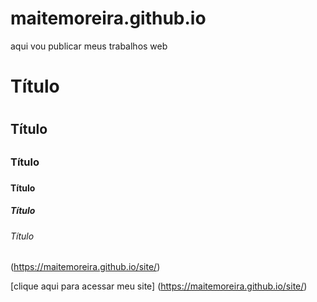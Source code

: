 # maitemoreira.github.io
aqui vou publicar meus trabalhos web

# Título <h1>
## Título <h2>
### Título <h3>
#### Título <h4>
##### Título <h5>
###### Título <h6>

(https://maitemoreira.github.io/site/)

[clique aqui para acessar meu site] (https://maitemoreira.github.io/site/)